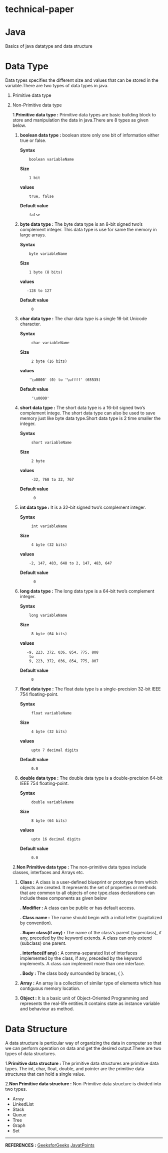# technical-paper

# Java
Basics of java datatype and data structure

# Data Type 
Data types specifies the different size and values that can be stored in the variable.There are two types of data types in java.
1. Primitive data type
2. Non-Primitive data type

   1.**Primitive data type :**  Primitive data types are basic building block to store and manipulation the data in java.There are 
                              8 types as given below.
                               
      1. **boolean data type :** boolean store only one bit of information either true or false. 
           
           **Syntax**
           ```
               boolean variableName
          ```
           **Size**
           ```
               1 bit
           ```
           **values**
           ```
               true, false
            ```
           **Default value**
           ```
               false
            ```      
            
      1. **byte data type :** The byte data type is an 8-bit signed two’s complement integer. This data type is use for same the memory in large arrays.
           
           **Syntax**
           ```
               byte variableName
          ```
           **Size**
           ```
               1 byte (8 bits)
           ```
            **values**
            ```
               -128 to 127
            ```
           **Default value**
           ```
                0
          ```
      1. **char data type :** The char data type is a single 16-bit Unicode character.
           
           **Syntax**
           ```
                char variableName
          ```
           **Size**
           ```
                2 byte (16 bits)
            ```
            **values**
            ```
                '\u0000' (0) to '\uffff' (65535)
            ```
           **Default value**
           ```
                '\u0000'
           ```
      1. **short data type :** The short data type is a 16-bit signed two’s complement intege. The short data type can also be used to save memory just like byte                                data type.Short data type is 2 time smaller the integer.
           
           **Syntax**
           ```
                short variableName
           ```
           **Size**
           ```
                2 byte
           ```
            **values**
           ```
                -32, 768 to 32, 767
           ```

           **Default value**
          ```
                0
           ```
      1. **int data type :** It is a 32-bit signed two’s complement integer.
           
           **Syntax**
           ```
                int variableName
          ```
           **Size**
           ```
                4 byte (32 bits)
           ```
            **values**
            ```
                -2, 147, 483, 648 to 2, 147, 483, 647 
            ```

           **Default value**
           ```
                 0
            ```                   
      1. **long data type :** The long data type is a 64-bit two’s complement integer.
           
           **Syntax**
            ```
                long variableName
          ```
           **Size**
           ```
                8 byte (64 bits)
           ```
            **values**
            ```
               -9, 223, 372, 036, 854, 775, 808 
                to 
                9, 223, 372, 036, 854, 775, 807 
          ```
           **Default value**
           ```
                0    
           ```
                     
     1. **float data type :** The float data type is a single-precision 32-bit IEEE 754 floating-point.
           
           **Syntax**
           ```
                float variableName
          ```
           **Size**
           ```
                4 byte (32 bits)
           ```
           **values**
           ```
                upto 7 decimal digits
           ```
           **Default value**
           ```
                0.0
           ```                                      
                  
     1. **double data type :** The double data type is a double-precision 64-bit IEEE 754 floating-point.
           
           **Syntax**
           ```
                double variableName
          ```
           **Size**
           ```
                8 byte (64 bits)
           ```
           **values**
           ```
                upto 16 decimal digits
           ``` 
           **Default value**
           ```
                0.0  
          ```
   2.**Non Primitive data type :**  The non-primitive data types include classes, interfaces and Arrays etc.
                               
      1. **Class :** A class is a user-defined blueprint or prototype from which objects are created.  It represents the set of properties or methods that are common to all objects of one type.class declarations can include these components as given below
           
           **. Modifier :** A class can be public or has default access.
           
           **. Class name :** The name should begin with a initial letter (capitalized by convention).
           
           **. Super class(if any) :** The name of the class’s parent (superclass), if any, preceded by the keyword extends. A class can only extend (subclass) one parent.
           
           **. interface(if any) :** A comma-separated list of interfaces implemented by the class, if any, preceded by the keyword implements. A class can implement more than one interface.
                               
           **. Body :** The class body surrounded by braces, { }.
  
      2. **Array :** An array is a collection of similar type of elements which has contiguous memory location.  
      
      3. **Object :** It is a basic unit of Object-Oriented Programming and represents the real-life entities.It contains state as instance variable and behaviour as method.                       
      
# Data Structure

A data structure is perticular way of organizing the data in computer so that we can perform operation on data and get the desired output.There are two types of data structures.

1.**Primitive data structure :** The primitive data structures are primitive data types. The int, char, float, double, and pointer are the primitive data structures that can hold a single value.

2.**Non Primitive data structure :** Non-Primitive data structure is divided into two types.

- Array
- LinkedList
- Stack
- Queue
- Tree
- Graph
- Set
---

**REFERENCES :** [GeeksforGeeks](https://www.geeksforgeeks.org/data-types-in-java/)
                 [JavatPoints](https://www.javatpoint.com/java-data-types)
